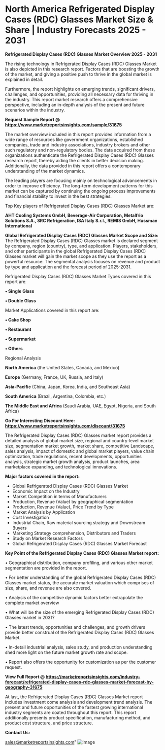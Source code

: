  # North America Refrigerated Display Cases (RDC) Glasses Market Size & Share | Industry Forecasts 2025 - 2031

<Strong> Refrigerated Display Cases (RDC) Glasses Market Overview 2025 - 2031</strong>

The rising technology in Refrigerated Display Cases (RDC) Glasses Market is also depicted in this research report. Factors that are boosting the growth of the market, and giving a positive push to thrive in the global market is explained in detail.

Furthermore, the report highlights on emerging trends, significant drivers, challenges, and opportunities, providing all necessary data for thriving in the industry. This report market research offers a comprehensive perspective, including an in-depth analysis of the present and future scenarios within the industry.

<strong>Request Sample Report @ <a href=https://www.marketreportsinsights.com/sample/31675>https://www.marketreportsinsights.com/sample/31675</a></strong>

The market overview included in this report provides information from a wide range of resources like government organizations, established companies, trade and industry associations, industry brokers and other such regulatory and non-regulatory bodies. The data acquired from these organizations authenticate the Refrigerated Display Cases (RDC) Glasses research report, thereby aiding the clients in better decision making. Additionally, the data provided in this report offers a contemporary understanding of the market dynamics.

The leading players are focusing mainly on technological advancements in order to improve efficiency. The long-term development patterns for this market can be captured by continuing the ongoing process improvements and financial stability to invest in the best strategies.

Top Key players of Refrigerated Display Cases (RDC) Glasses Market are:

<strong>AHT Cooling Systems GmbH, Beverage-Air Corporation, Metalfrio Solutions S.A., SRC Refrigeration, ISA Italy S.r.l., REMIS GmbH, Hussman International</strong>

<strong><b>Global Refrigerated Display Cases (RDC) Glasses Market Scope and Size:</b></strong>
The Refrigerated Display Cases (RDC) Glasses market is declared segment by company, region (country), type, and application. Players, stakeholders, and other participants in the global Refrigerated Display Cases (RDC) Glasses market will gain the market scope as they use the report as a powerful resource. The segmental analysis focuses on revenue and product by type and application and the forecast period of 2025-2031.

Refrigerated Display Cases (RDC) Glasses Market Types covered in this report are:

<strong>• Single Glass

• Double Glass</strong>

Market Applications covered in this report are:

<strong>• Cake Shop

• Restaurant

• Supermarket

• Others</strong> 

Regional Analysis

<strong>North America</strong> (the United States, Canada, and Mexico)

<strong>Europe</strong> (Germany, France, UK, Russia, and Italy)

<strong>Asia-Pacific</strong> (China, Japan, Korea, India, and Southeast Asia)

<strong>South America</strong> (Brazil, Argentina, Colombia, etc.)

<strong>The Middle East and Africa</strong> (Saudi Arabia, UAE, Egypt, Nigeria, and South Africa)

<strong>Go For Interesting Discount Here: <a href=https://www.marketreportsinsights.com/discount/31675>https://www.marketreportsinsights.com/discount/31675</a></strong>

The Refrigerated Display Cases (RDC) Glasses market report provides a detailed analysis of global market size, regional and country-level market size, segmentation market growth, market share, competitive Landscape, sales analysis, impact of domestic and global market players, value chain optimization, trade regulations, recent developments, opportunities analysis, strategic market growth analysis, product launches, area marketplace expanding, and technological innovations.

<strong><b>Major factors covered in the report:</b></strong>
<ul>
  <li>Global Refrigerated Display Cases (RDC) Glasses Market </li>
  <li>Economic Impact on the Industry</li>
  <li>Market Competition in terms of Manufacturers</li>
  <li>Production, Revenue (Value) by geographical segmentation</li>
  <li>Production, Revenue (Value), Price Trend by Type</li>
  <li>Market Analysis by Application</li>
  <li>Cost Investigation</li>
  <li>Industrial Chain, Raw material sourcing strategy and Downstream Buyers</li>
  <li>Marketing Strategy comprehension, Distributors and Traders</li>
  <li>Study on Market Research Factors</li>
  <li>Global Refrigerated Display Cases (RDC) Glasses Market Forecast</li>
</ul>

<strong><b>Key Point of the Refrigerated Display Cases (RDC) Glasses Market report:</b></strong>

• Geographical distribution, company profiling, and various other market segmentation are provided in the report.

• For better understanding of the global Refrigerated Display Cases (RDC) Glasses market status, the accurate market valuation which comprises of size, share, and revenue are also covered.

• Analysis of the competitive dynamic factors better extrapolate the complete market overview

• What will be the size of the emerging Refrigerated Display Cases (RDC) Glasses market in 2031?

• The latest trends, opportunities and challenges, and growth drivers provide better construal of the Refrigerated Display Cases (RDC) Glasses Market.

• In-detail industrial analysis, sales study, and production understanding shed more light on the future market growth rate and scope.

• Report also offers the opportunity for customization as per the customer request.

<strong><b>View Full Report @ <a href=https://marketreportsinsights.com/industry-forecast/refrigerated-display-cases-rdc-glasses-market-forecast-by-geography-31675>https://marketreportsinsights.com/industry-forecast/refrigerated-display-cases-rdc-glasses-market-forecast-by-geography-31675</a></b></strong>


At last, the Refrigerated Display Cases (RDC) Glasses Market report includes investment come analysis and development trend analysis. The present and future opportunities of the fastest growing international industry segments are coated throughout this report. This report additionally presents product specification, manufacturing method, and product cost structure, and price structure.

<strong>Contact Us:</strong>

sales@marketreportsinsights.com"
![image](https://github.com/user-attachments/assets/2975bd7e-9378-4f95-b5e7-98dfa96954e7)
